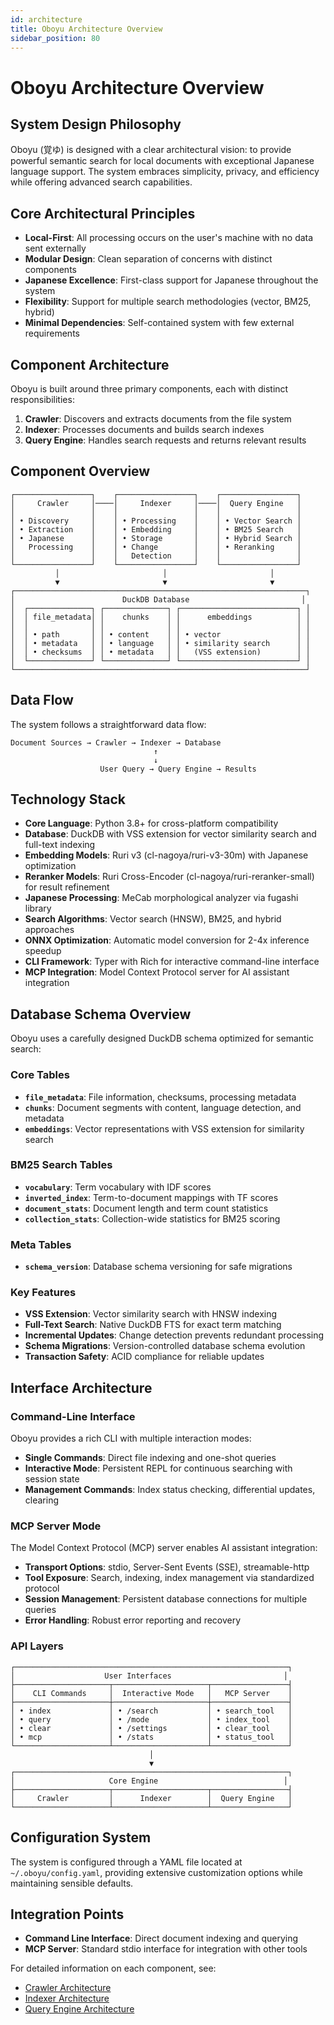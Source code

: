 ```yaml
---
id: architecture
title: Oboyu Architecture Overview
sidebar_position: 80
---
```


# Oboyu Architecture Overview

## System Design Philosophy

Oboyu (覚ゆ) is designed with a clear architectural vision: to provide powerful semantic search for local documents with exceptional Japanese language support. The system embraces simplicity, privacy, and efficiency while offering advanced search capabilities.

## Core Architectural Principles

- **Local-First**: All processing occurs on the user's machine with no data sent externally
- **Modular Design**: Clean separation of concerns with distinct components
- **Japanese Excellence**: First-class support for Japanese throughout the system
- **Flexibility**: Support for multiple search methodologies (vector, BM25, hybrid)
- **Minimal Dependencies**: Self-contained system with few external requirements

## Component Architecture

Oboyu is built around three primary components, each with distinct responsibilities:

1. **Crawler**: Discovers and extracts documents from the file system
2. **Indexer**: Processes documents and builds search indexes
3. **Query Engine**: Handles search requests and returns relevant results

## Component Overview

```
┌─────────────────┐    ┌─────────────────┐    ┌─────────────────┐
│     Crawler     │────│     Indexer     │────│  Query Engine   │
│                 │    │                 │    │                 │
│ • Discovery     │    │ • Processing    │    │ • Vector Search │
│ • Extraction    │    │ • Embedding     │    │ • BM25 Search   │
│ • Japanese      │    │ • Storage       │    │ • Hybrid Search │
│   Processing    │    │ • Change        │    │ • Reranking     │
│                 │    │   Detection     │    │                 │
└─────────────────┘    └─────────────────┘    └─────────────────┘
          │                       │                       │
          ▼                       ▼                       ▼
┌─────────────────────────────────────────────────────────────────┐
│                        DuckDB Database                         │
│  ┌──────────────┐ ┌──────────────┐ ┌──────────────────────────┐ │
│  │ file_metadata│ │    chunks    │ │      embeddings          │ │
│  │              │ │              │ │                          │ │
│  │ • path       │ │ • content    │ │ • vector                 │ │
│  │ • metadata   │ │ • language   │ │ • similarity search      │ │
│  │ • checksums  │ │ • metadata   │ │   (VSS extension)        │ │
│  └──────────────┘ └──────────────┘ └──────────────────────────┘ │
└─────────────────────────────────────────────────────────────────┘
```

## Data Flow

The system follows a straightforward data flow:

```
Document Sources → Crawler → Indexer → Database
                                ↑
                                ↓
                    User Query → Query Engine → Results
```

## Technology Stack

- **Core Language**: Python 3.8+ for cross-platform compatibility
- **Database**: DuckDB with VSS extension for vector similarity search and full-text indexing
- **Embedding Models**: Ruri v3 (cl-nagoya/ruri-v3-30m) with Japanese optimization
- **Reranker Models**: Ruri Cross-Encoder (cl-nagoya/ruri-reranker-small) for result refinement
- **Japanese Processing**: MeCab morphological analyzer via fugashi library
- **Search Algorithms**: Vector search (HNSW), BM25, and hybrid approaches
- **ONNX Optimization**: Automatic model conversion for 2-4x inference speedup
- **CLI Framework**: Typer with Rich for interactive command-line interface
- **MCP Integration**: Model Context Protocol server for AI assistant integration

## Database Schema Overview

Oboyu uses a carefully designed DuckDB schema optimized for semantic search:

### Core Tables

- **`file_metadata`**: File information, checksums, processing metadata
- **`chunks`**: Document segments with content, language detection, and metadata
- **`embeddings`**: Vector representations with VSS extension for similarity search

### BM25 Search Tables  

- **`vocabulary`**: Term vocabulary with IDF scores
- **`inverted_index`**: Term-to-document mappings with TF scores
- **`document_stats`**: Document length and term count statistics
- **`collection_stats`**: Collection-wide statistics for BM25 scoring

### Meta Tables

- **`schema_version`**: Database schema versioning for safe migrations

### Key Features

- **VSS Extension**: Vector similarity search with HNSW indexing
- **Full-Text Search**: Native DuckDB FTS for exact term matching
- **Incremental Updates**: Change detection prevents redundant processing
- **Schema Migrations**: Version-controlled database schema evolution
- **Transaction Safety**: ACID compliance for reliable updates

## Interface Architecture

### Command-Line Interface

Oboyu provides a rich CLI with multiple interaction modes:

- **Single Commands**: Direct file indexing and one-shot queries
- **Interactive Mode**: Persistent REPL for continuous searching with session state
- **Management Commands**: Index status checking, differential updates, clearing

### MCP Server Mode

The Model Context Protocol (MCP) server enables AI assistant integration:

- **Transport Options**: stdio, Server-Sent Events (SSE), streamable-http
- **Tool Exposure**: Search, indexing, index management via standardized protocol
- **Session Management**: Persistent database connections for multiple queries
- **Error Handling**: Robust error reporting and recovery

### API Layers

```
┌─────────────────────────────────────────────────────────────┐
│                    User Interfaces                         │
├─────────────────────┬─────────────────────┬─────────────────┤
│    CLI Commands     │  Interactive Mode   │   MCP Server    │
├─────────────────────┼─────────────────────┼─────────────────┤
│ • index             │ • /search           │ • search_tool   │
│ • query             │ • /mode             │ • index_tool    │
│ • clear             │ • /settings         │ • clear_tool    │
│ • mcp               │ • /stats            │ • status_tool   │
└─────────────────────┴─────────────────────┴─────────────────┘
                               │
                               ▼
┌─────────────────────────────────────────────────────────────┐
│                     Core Engine                            │
├─────────────────────┬─────────────────────┬─────────────────┤
│     Crawler         │      Indexer        │  Query Engine   │
└─────────────────────┴─────────────────────┴─────────────────┘
```

## Configuration System

The system is configured through a YAML file located at `~/.oboyu/config.yaml`, providing extensive customization options while maintaining sensible defaults.

## Integration Points

- **Command Line Interface**: Direct document indexing and querying
- **MCP Server**: Standard stdio interface for integration with other tools

For detailed information on each component, see:
- [Crawler Architecture](crawler.md)
- [Indexer Architecture](indexer.md)
- [Query Engine Architecture](query_engine.md)
